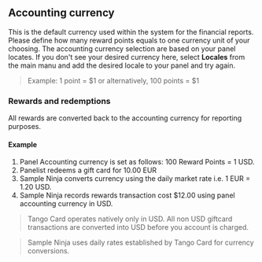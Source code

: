 ## Accounting currency
This is the default currency used within the system for the financial reports. Please define how many reward points equals to one currency unit of your choosing. The accounting currency selection are based on your panel locates. If you don't see your desired currency here, select **Locales** from the main manu and add the desired locale to your panel and try again.

> Example: 1 point = $1 or alternatively, 100 points = $1

### Rewards and redemptions
All rewards are converted back to the accounting currency for reporting purposes.

#### Example

1) Panel Accounting currency is set as follows: 100 Reward Points = 1 USD.
2) Panelist redeems a gift card for 10.00 EUR
3) Sample Ninja converts currency using the daily market rate i.e. 1 EUR = 1.20 USD.
4) Sample Ninja records rewards transaction cost $12.00 using panel accounting currency in USD.

> Tango Card operates natively only in USD. All non USD giftcard transactions are converted into USD before you account is charged.

> Sample Ninja uses daily rates established by Tango Card for currency conversions.
